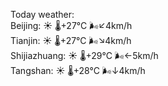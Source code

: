Today weather:  
Beijing: ☀️   🌡️+27°C 🌬️↙4km/h  
Tianjin: ☀️   🌡️+27°C 🌬️↘4km/h  
Shijiazhuang: ☀️   🌡️+29°C 🌬️←5km/h  
Tangshan: ☀️   🌡️+28°C 🌬️↓4km/h  
